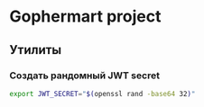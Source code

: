 # Gophermart project

## Утилиты

### Создать рандомный JWT secret

```sh
export JWT_SECRET="$(openssl rand -base64 32)"
```
